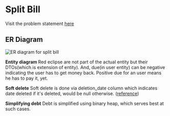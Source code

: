 # Split Bill

Visit the problem statement [here](https://git.hashedin.com/ganesh.jadhav/kotlin-assignment-2/-/blob/master/metadata/SplitBill%20Assignment%20-%20To%20Share.pdf)

## ER Diagram
![ER diagram for split bill](https://git.hashedin.com/ganesh.jadhav/kotlin-assignment-2/-/raw/master/metadata/SplitPerfect_ER_Diagram.png)

<b>Entity diagram </b>
Red eclipse are not part of the actual entity but their DTOs(which is extension of entity). 
And, due(in user entity) can be negative indicating the user has to get money back. Positive due for an user means he has to pay it, yet.

<b>Soft delete</b>
Soft delete is done via deletion_date column which indicates date deleted if it's deleted, would be null otherwise. ([reference](https://stackoverflow.com/a/68338/7467083))

<b>Simplifying debt</b>
Debt is simplified using binary heap, which serves best at such cases.

